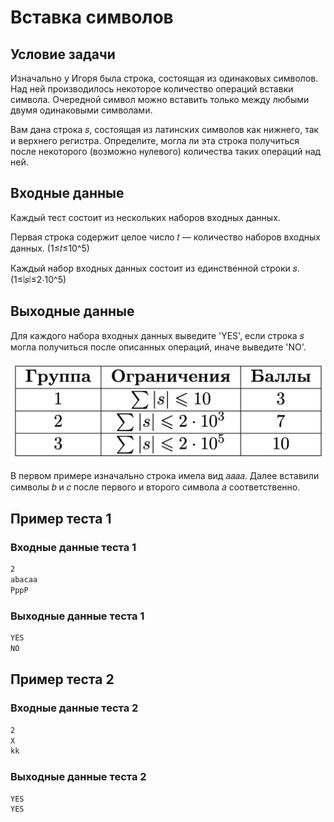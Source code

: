 # Вставка символов

## Условие задачи

Изначально у Игоря была строка, состоящая из одинаковых символов. Над ней производилось некоторое количество операций вставки символа. Очередной символ можно вставить только между любыми двумя одинаковыми символами.

Вам дана строка 𝑠, состоящая из латинских символов как нижнего, так и верхнего регистра. Определите, могла ли эта строка получиться после некоторого (возможно нулевого) количества таких операций над ней.

## Входные данные

Каждый тест состоит из нескольких наборов входных данных.

Первая строка содержит целое число 𝑡 — количество наборов входных данных. (1≤𝑡≤10^5)

Каждый набор входных данных состоит из единственной строки 𝑠. (1≤∣𝑠∣≤2⋅10^5)

## Выходные данные

Для каждого набора входных данных выведите 'YES', если строка 𝑠 могла получиться после описанных операций, иначе выведите 'NO'.

![image.png](./image.png)

В первом примере изначально строка имела вид 𝑎𝑎𝑎𝑎. Далее вставили символы 𝑏 и 𝑐 после первого и второго символа 𝑎 соответственно.

## Пример теста 1

### Входные данные теста 1

```bash
2
abacaa
PppP
```

### Выходные данные теста 1

```bash
YES
NO
```

## Пример теста 2

### Входные данные теста 2

```bash
2
X
kk
```

### Выходные данные теста 2

``` bash
YES
YES
```
